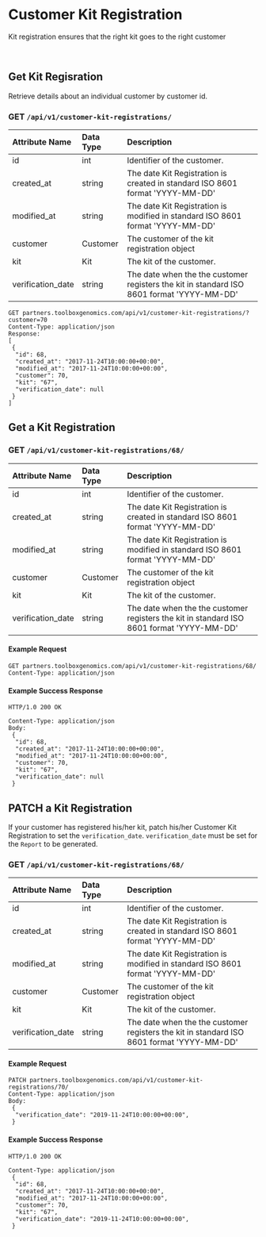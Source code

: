 # Customer Kit Registration
Kit registration ensures that the right kit goes to the right customer
 
<br />

## Get Kit Regisration
Retrieve details about an individual customer by customer id.
### GET `/api/v1/customer-kit-registrations/`
| Attribute Name | Data Type | Description
|:---|:---|:---
| id | int | Identifier of the customer.
| created_at | string | The date Kit Registration is created in standard ISO 8601 format 'YYYY-MM-DD'
| modified_at | string | The date Kit Registration is modified in standard ISO 8601 format 'YYYY-MM-DD'
| customer | Customer |  The customer of the kit registration object
| kit | Kit | The kit of the customer.
| verification_date | string | The date when the the customer registers the kit in standard ISO 8601 format 'YYYY-MM-DD'
```
GET partners.toolboxgenomics.com/api/v1/customer-kit-registrations/?customer=70
Content-Type: application/json
Response:
[
 {
  "id": 68,
  "created_at": "2017-11-24T10:00:00+00:00",
  "modified_at": "2017-11-24T10:00:00+00:00",
  "customer": 70,
  "kit": "67",
  "verification_date": null
 }
]
```
## Get a Kit Registration

### GET `/api/v1/customer-kit-registrations/68/`
| Attribute Name | Data Type | Description
|:---|:---|:---
| id | int | Identifier of the customer.
| created_at | string | The date Kit Registration is created in standard ISO 8601 format 'YYYY-MM-DD'
| modified_at | string | The date Kit Registration is modified in standard ISO 8601 format 'YYYY-MM-DD'
| customer | Customer |  The customer of the kit registration object
| kit | Kit | The kit of the customer.
| verification_date | string | The date when the the customer registers the kit in standard ISO 8601 format 'YYYY-MM-DD'


#### Example Request

```
GET partners.toolboxgenomics.com/api/v1/customer-kit-registrations/68/
Content-Type: application/json
```

#### Example Success Response

```
HTTP/1.0 200 OK

Content-Type: application/json
Body:
 {
  "id": 68,
  "created_at": "2017-11-24T10:00:00+00:00",
  "modified_at": "2017-11-24T10:00:00+00:00",
  "customer": 70,
  "kit": "67",
  "verification_date": null
 }
```
## PATCH a Kit Registration

If your customer has registered his/her kit, patch his/her Customer Kit Registration to set the `verification_date`.
`verification_date` must be set for the `Report` to be generated.

### GET `/api/v1/customer-kit-registrations/68/`
| Attribute Name | Data Type | Description
|:---|:---|:---
| id | int | Identifier of the customer.
| created_at | string | The date Kit Registration is created in standard ISO 8601 format 'YYYY-MM-DD'
| modified_at | string | The date Kit Registration is modified in standard ISO 8601 format 'YYYY-MM-DD'
| customer | Customer |  The customer of the kit registration object
| kit | Kit | The kit of the customer.
| verification_date | string | The date when the the customer registers the kit in standard ISO 8601 format 'YYYY-MM-DD'


#### Example Request

```
PATCH partners.toolboxgenomics.com/api/v1/customer-kit-registrations/70/
Content-Type: application/json
Body:
 {
  "verification_date": "2019-11-24T10:00:00+00:00",
 }
```
#### Example Success Response

```
HTTP/1.0 200 OK

Content-Type: application/json
 {
  "id": 68,
  "created_at": "2017-11-24T10:00:00+00:00",
  "modified_at": "2017-11-24T10:00:00+00:00",
  "customer": 70,
  "kit": "67",
  "verification_date": "2019-11-24T10:00:00+00:00",
 }
```
